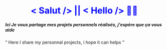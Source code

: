 <!-- <!DOCTYPE html>
<html>
    <head>
        <link rel="stylesheet" type="text/css" href="index.css">
    </head>
    <body>
    <img src="https://www.pexels.com/fr-fr/photo/apple-bureau-bureau-a-domicile-espace-de-travail-7974/"
        alt="coucou"/>
        <div style="background-image: url('24637.png');">
    </body>
</html> -->
<h1 class="Center" style="text-align: center; color: blue;">< Salut /> || < Hello />  🙋🏻</h1>
<h5> Ici Je vous partage mes projets personnels réalisés, j'espère que ça vous aide </h5>
<q> Here I share my personnal projects, i hope it can helps </q>

<!--
**1ranya/1ranya** is a ✨ _special_ ✨ repository because its `README.md` (this file) appears on your GitHub profile.
-->
